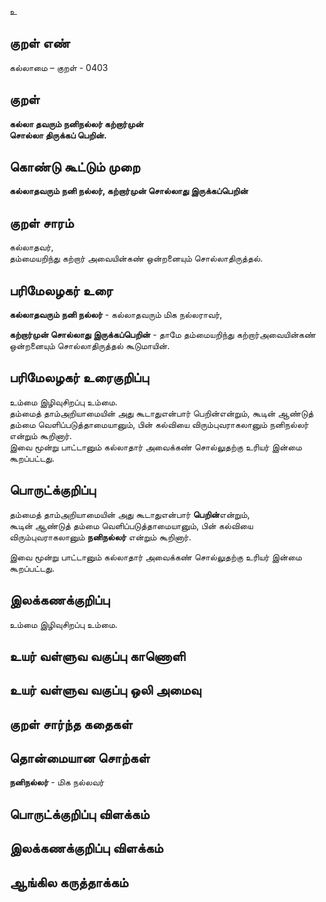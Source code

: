 உ

## குறள் எண் 

கல்லாமை – குறள் - 0403  

## குறள் 

**கல்லா தவரும் நனிநல்லர் கற்றார்முன்  
சொல்லா திருக்கப் பெறின்.**

## கொண்டு கூட்டும் முறை

**கல்லாதவரும் நனி நல்லர், கற்றார்முன் சொல்லாது இருக்கப்பெறின்**  

## குறள் சாரம் 

கல்லாதவர்,  
தம்மையறிந்து கற்றார் அவையின்கண் ஒன்றனையும் சொல்லாதிருத்தல்.  

## பரிமேலழகர் உரை

**கல்லாதவரும் நனி நல்லர்** - கல்லாதவரும் மிக நல்லராவர்,  

**கற்றார்முன் சொல்லாது இருக்கப்பெறின்** - தாமே தம்மையறிந்து கற்றார்அவையின்கண் ஒன்றனையும் சொல்லாதிருத்தல் கூடுமாயின்.  

## பரிமேலழகர் உரைகுறிப்பு   

உம்மை இழிவுசிறப்பு உம்மை.  
தம்மைத் தாம்அறியாமையின் அது கூடாதுஎன்பார் பெறின்என்றும், கூடின் ஆண்டுத் தம்மை வெளிப்படுத்தாமையானும், பின் கல்வியை விரும்புவராகலானும் நனிநல்லர் என்றும் கூறினார்.  
இவை மூன்று பாட்டானும் கல்லாதார் அவைக்கண் சொல்லுதற்கு உரியர் இன்மை கூறப்பட்டது.  

## பொருட்க்குறிப்பு 

தம்மைத் தாம்அறியாமையின் அது கூடாதுஎன்பார் **பெறின்**என்றும்,   
கூடின் ஆண்டுத் தம்மை வெளிப்படுத்தாமையானும், பின் கல்வியை விரும்புவராகலானும் **நனிநல்லர்** என்றும் கூறினார்.  

இவை மூன்று பாட்டானும் கல்லாதார் அவைக்கண் சொல்லுதற்கு உரியர் இன்மை கூறப்பட்டது. 

## இலக்கணக்குறிப்பு  

உம்மை இழிவுசிறப்பு உம்மை.    

## உயர் வள்ளுவ வகுப்பு காணொளி


## உயர் வள்ளுவ வகுப்பு ஒலி அமைவு 

 
## குறள் சார்ந்த கதைகள் 


## தொன்மையான சொற்கள்

**நனிநல்லர்** -  மிக நல்லவர் 

## பொருட்க்குறிப்பு விளக்கம்


## இலக்கணக்குறிப்பு விளக்கம்


## ஆங்கில கருத்தாக்கம் 


